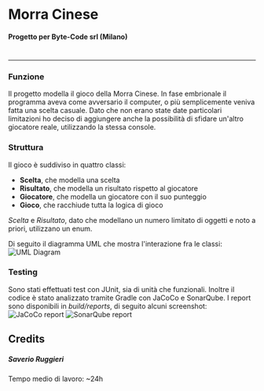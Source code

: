 # Morra Cinese
#### Progetto per Byte-Code srl (Milano)
#
---
### Funzione
Il progetto modella il gioco della Morra Cinese.
In fase embrionale il programma aveva come avversario il computer, o più semplicemente veniva fatta una scelta casuale. Dato che non erano state date particolari limitazioni ho deciso di aggiungere anche la possibilità di sfidare un'altro giocatore reale, utilizzando la stessa console.

### Struttura
 Il gioco è suddiviso in quattro classi:
- **Scelta**, che modella una scelta
- **Risultato**, che modella un risultato rispetto al giocatore
- **Giocatore**, che modella un giocatore con il suo punteggio
- **Gioco**, che racchiude tutta la logica di gioco

*Scelta* e *Risultato*, dato che modellano un numero limitato di oggetti e noto a priori, utilizzano un
enum.

Di seguito il diagramma UML che mostra l'interazione fra le classi:
![UML Diagram](http://oi63.tinypic.com/21nk1lg.jpg)

### Testing
Sono stati effettuati test con JUnit, sia di unità che funzionali. Inoltre il codice è stato analizzato tramite Gradle con JaCoCo e SonarQube. I report sono disponibili in *build/reports*, di seguito alcuni screenshot:
![JaCoCo report](http://oi66.tinypic.com/igmafl.jpg)
![SonarQube report](http://oi68.tinypic.com/2ed88kj.jpg)

## Credits 
##### *Saverio Ruggieri*
Tempo medio di lavoro: ~24h
